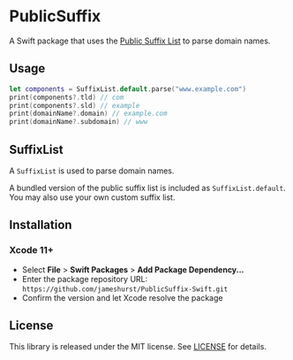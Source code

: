 # PublicSuffix

A Swift package that uses the [Public Suffix List](https://publicsuffix.org) to parse domain names.

## Usage

 ```swift
 let components = SuffixList.default.parse("www.example.com")
 print(components?.tld) // com
 print(components?.sld) // example
 print(domainName?.domain) // example.com
 print(domainName?.subdomain) // www
 ```

## SuffixList

A `SuffixList` is used to parse domain names.

A bundled version of the public suffix list is included as `SuffixList.default`. You may also use your own custom suffix list.

## Installation

### Xcode 11+

* Select **File** > **Swift Packages** > **Add Package Dependency...**
* Enter the package repository URL: `https://github.com/jameshurst/PublicSuffix-Swift.git`
* Confirm the version and let Xcode resolve the package

## License

This library is released under the MIT license. See [LICENSE](LICENSE) for details.
